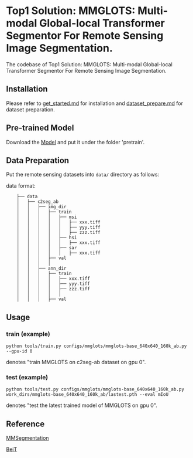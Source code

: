 # Top1 Solution: MMGLOTS: Multi-modal Global-local Transformer Segmentor For Remote Sensing Image Segmentation.
The codebase of Top1 Solution: MMGLOTS: Multi-modal Global-local Transformer Segmentor For Remote Sensing Image Segmentation.

## Installation

Please refer to [get_started.md](https://github.com/open-mmlab/mmsegmentation/blob/main/docs/en/get_started.md#installation) for installation and [dataset_prepare.md](https://github.com/open-mmlab/mmsegmentation/blob/main/docs/en/user_guides/2_dataset_prepare.md#prepare-datasets) for dataset preparation.

## Pre-trained Model

Download the [Model](https://conversationhub.blob.core.windows.net/beit-share-public/beitv2/beitv2_base_patch16_224_pt1k_ft21k.pth?sv=2021-10-04&st=2023-06-08T11%3A16%3A02Z&se=2033-06-09T11%3A16%3A00Z&sr=c&sp=r&sig=N4pfCVmSeq4L4tS8QbrFVsX6f6q844eft8xSuXdxU48%3D) and put it under the folder 'pretrain'.

## Data Preparation

Put the remote sensing datasets into `data/` directory as follows:

data format:
```
    ├── data
    │   ├── c2seg_ab
    │   │   ├── img_dir
    │   │   │   ├── train
    │   │   │   │   ├── msi
    │   │   │   │   │   ├── xxx.tiff
    │   │   │   │   │   ├── yyy.tiff
    │   │   │   │   │   ├── zzz.tiff
    │   │   │   │   ├── hsi
    │   │   │   │   │   ├── xxx.tiff
    │   │   │   │   ├── sar
    │   │   │   │   │   ├── xxx.tiff
    │   │   │   ├── val
    │   │   │   │
    │   │   ├── ann_dir
    │   │   │   ├── train
    │   │   │   │   ├── xxx.tiff
    │   │   │   │   ├── yyy.tiff
    │   │   │   │   ├── zzz.tiff
    │   │   │   │   │
    │   │   │   ├── val
```

## Usage

### train (example)

`python tools/train.py configs/mmglots/mmglots-base_640x640_160k_ab.py --gpu-id 0`

denotes "train MMGLOTS on c2seg-ab dataset on gpu 0".

### test (example)

`python tools/test.py configs/mmglots/mmglots-base_640x640_160k_ab.py work_dirs/mmglots-base_640x640_160k_ab/lastest.pth --eval mIoU`

denotes "test the latest trained model of MMGLOTS on gpu 0".

## Reference

[MMSegmentation](https://github.com/open-mmlab/mmsegmentation/tree/main)

[BeiT](https://github.com/microsoft/unilm/tree/master/beit2)
